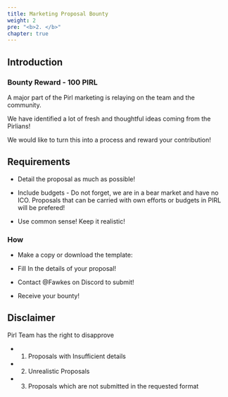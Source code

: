 ```yaml
---
title: Marketing Proposal Bounty
weight: 2
pre: "<b>2. </b>"
chapter: true
---
```


## Introduction

### Bounty Reward - 100 PIRL

A major part of the Pirl marketing is relaying on the team and the community.

We have identified a lot of fresh and thoughtful ideas coming from the Pirlians!

We would like to turn this into a process and reward your contribution! 

## Requirements

- Detail the proposal as much as possible!

- Include budgets - Do not forget, we are in a bear market and have no ICO. Proposals that can be carried with own efforts or budgets in PIRL will be prefered!

- Use common sense! Keep it realistic!

### How 

- Make a copy or download the template: 

- Fill In the details of your proposal!

- Contact @Fawkes on Discord to submit!

- Receive your bounty!

## Disclaimer

Pirl Team has the right to disapprove 
- 1. Proposals with Insufficient details 
- 2. Unrealistic Proposals 
- 3. Proposals which are not submitted in the requested format
